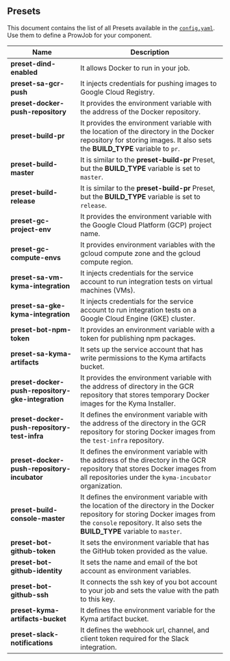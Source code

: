 ## Presets

This document contains the list of all Presets available in the [`config.yaml`](../../prow/config.yaml). Use them to define a ProwJob for your component.

| Name                               | Description                                                                                                                                                     |
| ---------------------------------- | --------------------------------------------------------------------------------------------------------------------------------------------------------------- |
| **preset-dind-enabled**            | It allows Docker to run in your job.                                                                                                                        |
| **preset-sa-gcr-push**             | It injects credentials for pushing images to Google Cloud Registry.                                                                                             |
| **preset-docker-push-repository**  | It provides the environment variable with the address of the Docker repository.                                                                                 |
| **preset-build-pr**                | It provides the environment variable with the location of the directory in the Docker repository for storing images. It also sets the **BUILD_TYPE** variable to `pr`. |
| **preset-build-master**            | It is similar to the **preset-build-pr** Preset, but the **BUILD_TYPE** variable is set to `master`.                                                            |
| **preset-build-release**           | It is similar to the **preset-build-pr** Preset, but the **BUILD_TYPE** variable is set to `release`.                                                           |
| **preset-gc-project-env**          | It provides the environment variable with the Google Cloud Platform (GCP) project name.                                                                                              |
| **preset-gc-compute-envs**         | It provides environment variables with the gcloud compute zone and the gcloud compute region.                                                                   |
| **preset-sa-vm-kyma-integration**  | It injects credentials for the service account to run integration tests on virtual machines (VMs).                                                              |
| **preset-sa-gke-kyma-integration** | It injects credentials for the service account to run integration tests on a Google Cloud Engine (GKE) cluster.                                                 |
| **preset-bot-npm-token**           | It provides an environment variable with a token for publishing npm packages.
| **preset-sa-kyma-artifacts** | It sets up the service account that has write permissions to the Kyma artifacts bucket.                     |
| **preset-docker-push-repository-gke-integration** | It provides the environment variable with the address of directory in the GCR repository that stores temporary Docker images for the Kyma Installer.                     |
| **preset-docker-push-repository-test-infra** | It defines the environment variable  with the address of the directory in the GCR repository for storing Docker images from the `test-infra` repository.                    |
| **preset-docker-push-repository-incubator** | It defines the environment variable  with the address of the directory in the GCR repository that stores Docker images from all repositories under the `kyma-incubator` organization.                     |
| **preset-build-console-master** | It defines the environment variable with the location of the directory in the Docker repository for storing Docker images from the `console` repository. It also sets the **BUILD_TYPE** variable to `master`.                  |
| **preset-bot-github-token** | It sets the environment variable that has the GitHub token provided as the value.                     |
| **preset-bot-github-identity** | It sets the name and email of the bot account as environment variables.               |
| **preset-bot-github-ssh** | It connects the ssh key of you bot account to your job  and sets the value with the path to this key.                    |
| **preset-kyma-artifacts-bucket** | It defines the environment variable for the Kyma artifact bucket.                     |
| **preset-slack-notifications** | It defines the webhook url, channel, and client token required for the Slack integration.                 |

